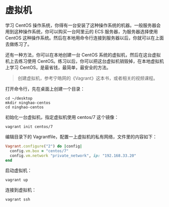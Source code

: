# 虚拟机

学习 CentOS 操作系统，你得有一台安装了这种操作系统的机器。一般服务器会用到这种操作系统，你可以购买一台阿里云的 ECS 服务器，为服务器选择使用 CentOS 这种操作系统。然后在本地用命令行连接到服务器以后，你就可以在上面去做练习了。

还有一种方法，你可以在本地创建一台 CentOS 系统的虚拟机，然后在这台虚拟机上去练习使用 CentOS。练习以后，你可以把这台虚拟机销毁掉，在本地虚拟机上学习 CentOS，是最省钱，最简单，最安全的方法。

> 创建虚拟机，参考宁皓网的《Vagrant》这本书，或者相关的视频课程。

打开命令行，先在桌面上创建一个目录：

```
cd ~/desktop
mkdir ninghao-centos
cd ninghao-centos
```

初始化一台虚拟机，指定虚拟机使用 centos/7 这个镜像：

```
vagrant init centos/7
```

编辑目录下的 Vagrantfile，配置一上虚拟机的私有网络，文件里的内容如下：

```ruby
Vagrant.configure("2") do |config|
  config.vm.box = "centos/7"
  config.vm.network "private_network", ip: "192.168.33.20"
end
```

启动虚拟机：

```
vagrant up
```

连接到虚拟机：

```
vagrant ssh
```



